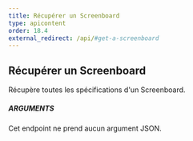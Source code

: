 ```yaml
---
title: Récupérer un Screenboard
type: apicontent
order: 18.4
external_redirect: /api/#get-a-screenboard
---
```


## Récupérer un Screenboard
Récupère toutes les spécifications d'un Screenboard.

##### ARGUMENTS

Cet endpoint ne prend aucun argument JSON.